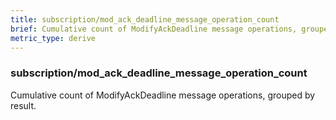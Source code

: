 ```yaml
---
title: subscription/mod_ack_deadline_message_operation_count
brief: Cumulative count of ModifyAckDeadline message operations, grouped by result.
metric_type: derive
---
```

### subscription/mod_ack_deadline_message_operation_count

Cumulative count of ModifyAckDeadline message operations, grouped by result.